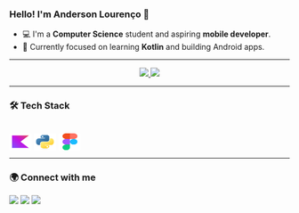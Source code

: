 
### Hello! I'm Anderson Lourenço 👋

- 💻 I'm a **Computer Science** student and aspiring **mobile developer**.
- 📱 Currently focused on learning **Kotlin** and building Android apps.

---
<div align="center">
  <a href="https://github.com/andersonlourenc">
    <img height="180em" src="https://github-readme-stats.vercel.app/api?username=andersonlourenc&show_icons=true&theme=dracula&include_all_commits=true&count_private=true&cache_seconds=3600""/>
    <img height="180em" src="https://github-readme-stats.vercel.app/api/top-langs/?username=andersonlourenc&layout=compact&langs_count=7&theme=dracula&cache_seconds=3600"/>
  </a>
</div>

---

### 🛠️ Tech Stack

<div style="display: inline_block"><br>
  <img align="center" alt="Andim-Kotlin" height="30" width="40" src="https://raw.githubusercontent.com/devicons/devicon/master/icons/kotlin/kotlin-original.svg">
 
  <img align="center" alt="Andim-Python" height="30" width="40" src="https://raw.githubusercontent.com/devicons/devicon/master/icons/python/python-original.svg">
  <img align="center" alt="Andim-Figma" height="30" width="40" src="https://raw.githubusercontent.com/devicons/devicon/master/icons/figma/figma-original.svg">
</div>

---

### 🌍 Connect with me

<div>
  <a href="https://instagram.com/andersonlourenc" target="_blank"><img src="https://img.shields.io/badge/-Instagram-%23E4405F?style=for-the-badge&logo=instagram&logoColor=white"></a>
  <a href = "mailto:andersonldev@gmail.com"><img src="https://img.shields.io/badge/-Gmail-%23333?style=for-the-badge&logo=gmail&logoColor=white"></a>
  <a href="https://www.linkedin.com/in/andersonlourenc" target="_blank"><img src="https://img.shields.io/badge/-LinkedIn-%230077B5?style=for-the-badge&logo=linkedin&logoColor=white"></a> 
</div>
